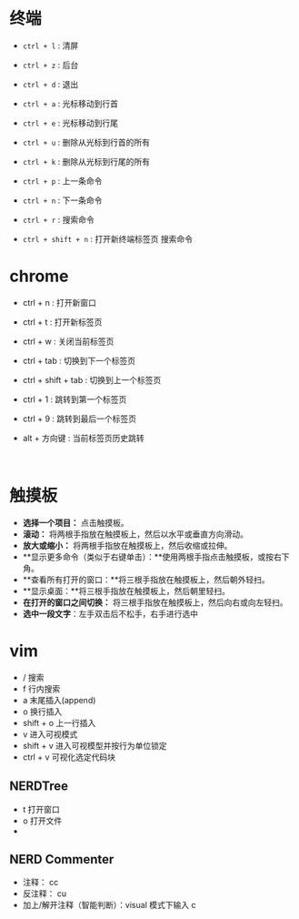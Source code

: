# 终端

- ```ctrl + l``` :  清屏

- ```ctrl + z``` :  后台

- ```ctrl + d``` :  退出

- ```ctrl + a``` :  光标移动到行首

- ```ctrl + e``` :  光标移动到行尾

- ```ctrl + u``` :  删除从光标到行首的所有			

- ```ctrl + k``` :  删除从光标到行尾的所有			

- ```ctrl + p``` :  上一条命令

- ```ctrl + n``` :  下一条命令

- ```ctrl + r``` :  搜索命令

- ```ctrl + shift + n``` :  打开新终端标签页 搜索命令
  





# chrome

- ctrl + n :   打开新窗口

- ctrl + t :    打开新标签页

- ctrl + w :   关闭当前标签页

- ctrl + tab : 切换到下一个标签页

- ctrl + shift + tab :   切换到上一个标签页

- ctrl + 1 : 跳转到第一个标签页

- ctrl + 9 : 跳转到最后一个标签页

- alt + 方向键 : 当前标签页历史跳转

  ​	



# 触摸板

- **选择一个项目：** 点击触摸板。
- **滚动：** 将两根手指放在触摸板上，然后以水平或垂直方向滑动。
- **放大或缩小：** 将两根手指放在触摸板上，然后收缩或拉伸。
- **显示更多命令（类似于右键单击）：**使用两根手指点击触摸板，或按右下角。
- **查看所有打开的窗口：**将三根手指放在触摸板上，然后朝外轻扫。
- **显示桌面：**将三根手指放在触摸板上，然后朝里轻扫。
- **在打开的窗口之间切换：** 将三根手指放在触摸板上，然后向右或向左轻扫。
- **选中一段文字**：左手双击后不松手，右手进行选中



# vim

- /	 搜索
- f     行内搜索 
- a    末尾插入(append)
- o    换行插入
- shift + o    上一行插入
- v    进入可视模式
- shift + v   进入可视模型并按行为单位锁定
- ctrl + v     可视化选定代码块











## NERDTree

- t  打开窗口
- o   打开文件
- 



## NERD Commenter

- 注释：<leader> cc
- 反注释：<leader> cu
- 加上/解开注释（智能判断）：visual 模式下输入  <leader> c <space>



